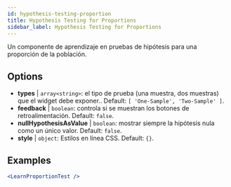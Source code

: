 ```yaml
---
id: hypothesis-testing-proportion
title: Hypothesis Testing for Proportions
sidebar_label: Hypothesis Testing for Proportions
---
```


Un componente de aprendizaje en pruebas de hipótesis para una proporción de la población.

## Options

* __types__ | `array<string>`: el tipo de prueba (una muestra, dos muestras) que el widget debe exponer.. Default: `[
  'One-Sample',
  'Two-Sample'
]`.
* __feedback__ | `boolean`: controla si se muestran los botones de retroalimentación. Default: `false`.
* __nullHypothesisAsValue__ | `boolean`: mostrar siempre la hipótesis nula como un único valor. Default: `false`.
* __style__ | `object`: Estilos en línea CSS. Default: `{}`.


## Examples

```jsx live
<LearnProportionTest />
```

